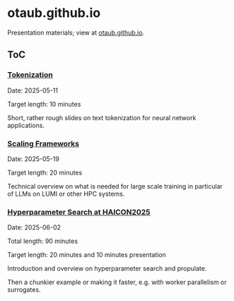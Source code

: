 # otaub.github.io
Presentation materials; view at [otaub.github.io](https://otaub.github.io/).

## ToC
### [Tokenization](AIDA_Seminar_2025-04/index.md)

Date: 2025-05-11

Target length: 10 minutes

Short, rather rough slides on text tokenization for neural network applications.

### [Scaling Frameworks](scaling/index.md)
Date: 2025-05-19

Target length: 20 minutes

Technical overview on what is needed for large scale training in particular of LLMs on LUMI or other HPC systems.

### [Hyperparameter Search at HAICON2025](HAICON2025/index.md)


Date: 2025-06-02

Total length: 90 minutes

Target length: 20 minutes and 10 minutes presentation

Introduction and overview on hyperparameter search and propulate.

Then a chunkier example or making it faster, e.g. with worker parallelism or surrogates.
